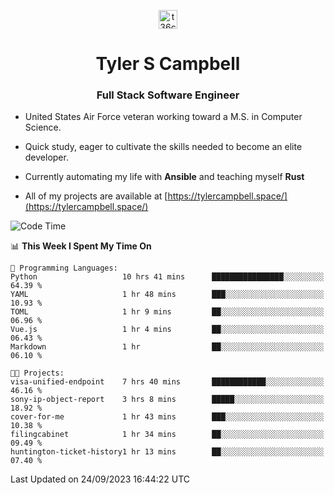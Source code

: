 <p align="center">
<a href="https://www.linkedin.com/in/t36campbell" target="blank"><img align="center" src="https://ik.imagekit.io/t36campbell/Portfolio/linkedin.png.original_m8bbGgPh6.png" alt="t36campbell" height="30" width="30" /></a>
</p>
<h1 align="center">Tyler S Campbell</h1>
<h3 align="center">Full Stack Software Engineer</h3>

* United States Air Force veteran working toward a M.S. in Computer Science.

* Quick study, eager to cultivate the skills needed to become an elite developer.

* Currently automating my life with **Ansible** and teaching myself **Rust**

* All of my projects are available at [https://tylercampbell.space/](https://tylercampbell.space/)

<!--START_SECTION:waka-->
![Code Time](http://img.shields.io/badge/Code%20Time-2%2C835%20hrs%2059%20mins-blue)

📊 **This Week I Spent My Time On** 

```text
💬 Programming Languages: 
Python                   10 hrs 41 mins      ████████████████░░░░░░░░░   64.39 % 
YAML                     1 hr 48 mins        ███░░░░░░░░░░░░░░░░░░░░░░   10.93 % 
TOML                     1 hr 9 mins         ██░░░░░░░░░░░░░░░░░░░░░░░   06.96 % 
Vue.js                   1 hr 4 mins         ██░░░░░░░░░░░░░░░░░░░░░░░   06.43 % 
Markdown                 1 hr                ██░░░░░░░░░░░░░░░░░░░░░░░   06.10 % 

🐱‍💻 Projects: 
visa-unified-endpoint    7 hrs 40 mins       ████████████░░░░░░░░░░░░░   46.16 % 
sony-ip-object-report    3 hrs 8 mins        █████░░░░░░░░░░░░░░░░░░░░   18.92 % 
cover-for-me             1 hr 43 mins        ███░░░░░░░░░░░░░░░░░░░░░░   10.38 % 
filingcabinet            1 hr 34 mins        ██░░░░░░░░░░░░░░░░░░░░░░░   09.49 % 
huntington-ticket-history1 hr 13 mins        ██░░░░░░░░░░░░░░░░░░░░░░░   07.40 % 
```


 Last Updated on 24/09/2023 16:44:22 UTC
<!--END_SECTION:waka-->
